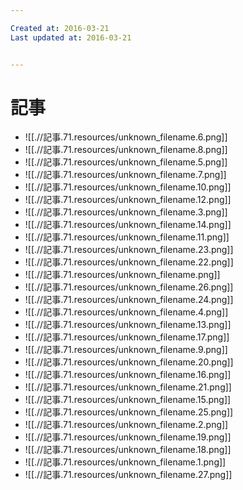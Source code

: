 ```yaml
---

Created at: 2016-03-21
Last updated at: 2016-03-21


---
```


# 記事


* ![[.//記事.71.resources/unknown_filename.6.png]]
* ![[.//記事.71.resources/unknown_filename.8.png]]
* ![[.//記事.71.resources/unknown_filename.5.png]]
* ![[.//記事.71.resources/unknown_filename.7.png]]
* ![[.//記事.71.resources/unknown_filename.10.png]]
* ![[.//記事.71.resources/unknown_filename.12.png]]
* ![[.//記事.71.resources/unknown_filename.3.png]]
* ![[.//記事.71.resources/unknown_filename.14.png]]
* ![[.//記事.71.resources/unknown_filename.11.png]]
* ![[.//記事.71.resources/unknown_filename.23.png]]
* ![[.//記事.71.resources/unknown_filename.22.png]]
* ![[.//記事.71.resources/unknown_filename.png]]
* ![[.//記事.71.resources/unknown_filename.26.png]]
* ![[.//記事.71.resources/unknown_filename.24.png]]
* ![[.//記事.71.resources/unknown_filename.4.png]]
* ![[.//記事.71.resources/unknown_filename.13.png]]
* ![[.//記事.71.resources/unknown_filename.17.png]]
* ![[.//記事.71.resources/unknown_filename.9.png]]
* ![[.//記事.71.resources/unknown_filename.20.png]]
* ![[.//記事.71.resources/unknown_filename.16.png]]
* ![[.//記事.71.resources/unknown_filename.21.png]]
* ![[.//記事.71.resources/unknown_filename.15.png]]
* ![[.//記事.71.resources/unknown_filename.25.png]]
* ![[.//記事.71.resources/unknown_filename.2.png]]
* ![[.//記事.71.resources/unknown_filename.19.png]]
* ![[.//記事.71.resources/unknown_filename.18.png]]
* ![[.//記事.71.resources/unknown_filename.1.png]]
* ![[.//記事.71.resources/unknown_filename.27.png]]

